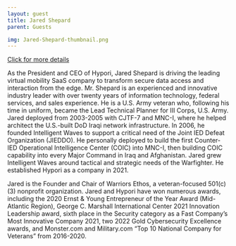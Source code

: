 ```yaml
---
layout: guest
title: Jared Shepard
parent: Guests

img: Jared-Shepard-thumbnail.png
---
```




<div class="badge-base LI-profile-badge" data-locale="en_US" data-size="medium" data-theme="light" data-type="VERTICAL" data-vanity="shepardj" data-version="v1"><a class="badge-base__link LI-simple-link" href="https://www.linkedin.com/in/shepardj?trk=profile-badge">Click for more details</a></div>


As the President and CEO of Hypori, Jared Shepard is driving the leading virtual mobility SaaS company to transform secure data access and interaction from the edge. Mr. Shepard is an experienced and innovative industry leader with over twenty years of information technology, federal services, and sales experience. He is a U.S. Army veteran who, following his time in uniform, became the Lead Technical Planner for III Corps, U.S. Army. Jared deployed from 2003-2005 with CJTF-7 and MNC-I, where he helped architect the U.S.-built DoD Iraqi network infrastructure. In 2006, he founded Intelligent Waves to support a critical need of the Joint IED Defeat Organization (JIEDDO). He personally deployed to build the first Counter-IED Operational Intelligence Center (COIC) into MNC-I, then building COIC capability into every Major Command in Iraq and Afghanistan. Jared grew Intelligent Waves around tactical and strategic needs of the Warfighter. He established Hypori as a company in 2021.

Jared is the Founder and Chair of Warriors Ethos, a veteran-focused 501(c)(3) nonprofit organization. Jared and Hypori have won numerous awards, including the 2020 Ernst &amp; Young Entrepreneur of the Year Award (Mid-Atlantic Region),  George C. Marshall International Center 2021 Innovation Leadership award, sixth place in the Security category as a Fast Company’s Most Innovative Company 2021, two 2022 Gold Cybersecurity Excellence awards, and Monster.com and Military.com “Top 10 National Company for Veterans” from 2016-2020.

